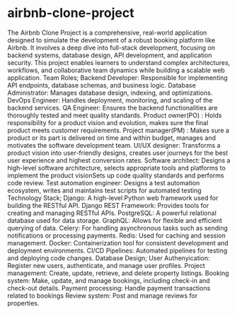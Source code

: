 # airbnb-clone-project
The Airbnb Clone Project is a comprehensive, real-world application designed to simulate the development of a robust booking platform like Airbnb. It involves a deep dive into full-stack development, focusing on backend systems, database design, API development, and application security. This project enables learners to understand complex architectures, workflows, and collaborative team dynamics while building a scalable web application.
Team Roles; 
Backend Developer: Responsible for implementing API endpoints, database schemas, and business logic.
Database Administrator: Manages database design, indexing, and optimizations.
DevOps Engineer: Handles deployment, monitoring, and scaling of the backend services.
QA Engineer: Ensures the backend functionalities are thoroughly tested and meet quality standards.
Product owner(PO) : Holds responsibility for a product vision and evolution, makes sure the final product meets customer requirements.
Project manager(PM) : Makes sure a product or its part is delivered on time and within budget, manages and motivates the software development team.
UI/UX designer: Transforms a product vision into user-friendly designs, creates user journeys for the best user experience and highest conversion rates.
Software architect: Designs a high-level software architecture, selects appropriate tools and platforms to implement the product visionSets up code quality standards and performs code review.
Test automation engineer: Designs a test automation ecosystem, writes and maintains test scripts for automated testing
Technology Stack;
Django: A high-level Python web framework used for building the RESTful API.
Django REST Framework: Provides tools for creating and managing RESTful APIs.
PostgreSQL: A powerful relational database used for data storage.
GraphQL: Allows for flexible and efficient querying of data.
Celery: For handling asynchronous tasks such as sending notifications or processing payments.
Redis: Used for caching and session management.
Docker: Containerization tool for consistent development and deployment environments.
CI/CD Pipelines: Automated pipelines for testing and deploying code changes.
Database Design;
User Authenyication: Register new users, authenticate, and manage user profiles.
Project management: Create, update, retrieve, and delete property listings.
Booking system: Make, update, and manage bookings, including check-in and check-out details.
Payment processing: Handle payment transactions related to bookings
Review system: Post and manage reviews for properties.
